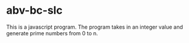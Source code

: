 # abv-bc-slc
This is a javascript program.
The program takes in an integer value and generate prime numbers from 0 to n.
